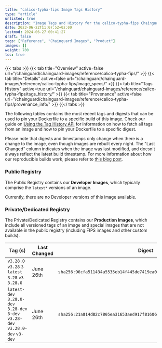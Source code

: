 ```yaml
---
title: "calico-typha-fips Image Tags History"
type: "article"
unlisted: true
description: "Image Tags and History for the calico-typha-fips Chainguard Image"
date: 2023-06-22T11:07:52+02:00
lastmod: 2024-06-27 00:41:27
draft: false
tags: ["Reference", "Chainguard Images", "Product"]
images: []
weight: 700
toc: true
---
```


{{< tabs >}}
{{< tab title="Overview" active=false url="/chainguard/chainguard-images/reference/calico-typha-fips/" >}}
{{< tab title="Details" active=false url="/chainguard/chainguard-images/reference/calico-typha-fips/image_specs/" >}}
{{< tab title="Tags History" active=true url="/chainguard/chainguard-images/reference/calico-typha-fips/tags_history/" >}}
{{< tab title="Provenance" active=false url="/chainguard/chainguard-images/reference/calico-typha-fips/provenance_info/" >}}
{{</ tabs >}}

The following tables contains the most recent tags and digests that can be used to pin your Dockerfile to a specific build of this image. Check our guide on [Using the Tag History API](/chainguard/chainguard-images/using-the-tag-history-api/) for information on how to fetch all tags from an image and how to pin your Dockerfile to a specific digest.

Please note that digests and timestamps only change when there is a change to the image, even though images are rebuilt every night. The "Last Changed" column indicates when the image was last modified, and doesn't always reflect the latest build timestamp. For more information about how our reproducible builds work, please refer to [this blog post](https://www.chainguard.dev/unchained/reproducing-chainguards-reproducible-image-builds).

### Public Registry
The Public Registry contains our **Developer Images**, which typically comprise the `latest*` versions of an image.

Currently, there are no Developer versions of this image available.

### Private/Dedicated Registry
The Private/Dedicated Registry contains our **Production Images**, which include all versioned tags of an image and special images that are not available in the public registry (including FIPS images and other custom builds).

| Tag (s)                                                                          | Last Changed | Digest                                                                    |
|----------------------------------------------------------------------------------|--------------|---------------------------------------------------------------------------|
|  `v3.28.0` `v3.28` `3` `latest` `3.28` `v3` `3.28.0`                             | June 26th    | `sha256:90cfa511434a5535eb14f445de7419ea0d1f38f4056577e8899a6f426713c667` |
|  `latest-dev` `3.28.0-dev` `3.28-dev` `3-dev` `v3.28-dev` `v3.28.0-dev` `v3-dev` | June 26th    | `sha256:21a814d82c7805ea31653aed917f8160656ccb1fe1285dac66a520d618386f34` |

